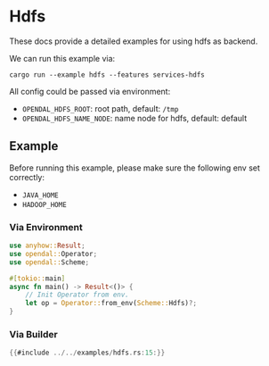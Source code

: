 # Hdfs

These docs provide a detailed examples for using hdfs as backend.

We can run this example via:

```shell
cargo run --example hdfs --features services-hdfs
```

All config could be passed via environment:

- `OPENDAL_HDFS_ROOT`: root path, default: `/tmp`
- `OPENDAL_HDFS_NAME_NODE`: name node for hdfs, default: default

## Example

Before running this example, please make sure the following env set correctly:

- `JAVA_HOME`
- `HADOOP_HOME`

### Via Environment

```rust
use anyhow::Result;
use opendal::Operator;
use opendal::Scheme;

#[tokio::main]
async fn main() -> Result<()> {
    // Init Operator from env.
    let op = Operator::from_env(Scheme::Hdfs)?;
}
```

### Via Builder

```rust
{{#include ../../examples/hdfs.rs:15:}}
```
